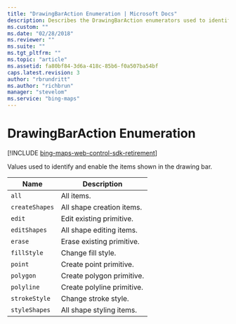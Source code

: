 ```yaml
---
title: "DrawingBarAction Enumeration | Microsoft Docs"
description: Describes the DrawingBarAction enumerators used to identify and enable the items shown in the drawing bar.
ms.custom: ""
ms.date: "02/28/2018"
ms.reviewer: ""
ms.suite: ""
ms.tgt_pltfrm: ""
ms.topic: "article"
ms.assetid: fa80bf84-3d6a-418c-85b6-f0a507ba54bf
caps.latest.revision: 3
author: "rbrundritt"
ms.author: "richbrun"
manager: "stevelom"
ms.service: "bing-maps"
---
```


# DrawingBarAction Enumeration

[!INCLUDE [bing-maps-web-control-sdk-retirement](../../includes/bing-maps-web-control-sdk-retirement.md)]

Values used to identify and enable the items shown in the drawing bar.

Name | Description
-----|-------------
`all` | All items.
`createShapes` | All shape creation items.
`edit` | Edit existing primitive.
`editShapes` | All shape editing items.
`erase` | Erase existing primitive.
`fillStyle` | Change fill style.
`point` | Create point primitive.
`polygon` | Create polygon primitive.
`polyline` | Create polyline primitive.
`strokeStyle` | Change stroke style.
`styleShapes` | All shape styling items.